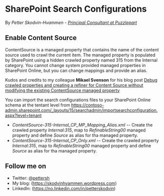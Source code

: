 # SharePoint Search Configurations
By *Petter Skodvin-Hvammen - [Principal Consultant at Puzzlepart](http://www.puzzlepart.com)*

## Enable Content Source

ContentSource is a managed property that contains the name of the content source used to crawl the current item. The managed property is populated by SharePoint using a hidden crawled property named 315 from the Internal category. You cannot change system provided managed properties in SharePoint Online, but you can change mappings and provide an alias. 

Kudos and credits to my colleague **Mikael Svenson** for his blog post [Debug crawled properties and creating a refiner for Content Source without modifying the existing ContentSource managed property](http://techmikael.blogspot.no/2014/09/debug-crawled-properties-and-creating.html)

You can import the search configurations files to your SharePoint Online schema at the tentant level from https://contoso-admin.sharepoint.com/_layouts/15/searchadmin/importsearchconfiguration.aspx?level=tenant

- *ContentSource-315-Internal_CP_MP_Mapping_Alias.xml*
-- Create the crawled property *Internal:315*, map to *RefinableString00* managed property and define *Source* as alias for tha managed property.
- *ContentSource-315-Internal_CP_Only.xml*
-- Create the crawled property *Internal:315*, map to *RefinableString00* managed property and define *Source* as alias for tha managed property.

## Follow me on 

- Twitter: [@pettersh](https://twitter.com/pettersh)
- My blog: (https://skodvinhvammen.wordpress.com)
- LinkedIn: (https://no.linkedin.com/in/petterskodvin)


